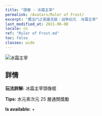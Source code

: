 ```yaml
---
title: "頭像 - 冰霜主宰"
permalink: /Avatars/Ruler of Frost/
excerpt: "魔法门之英雄无敌：战争纪元  冰霜主宰"
last_modified_at: 2021-06-08
locale: cn
ref: "Ruler of Frost.md"
toc: false
classes: wide
---
```

 ![冰霜主宰](/images/a/avatarFrame_38.png)

## 詳情

 **玩法詳解:** 冰霜主宰頭像框 

 **Tips:** 水元素次元 25 層通關獎勵 

 **Is available:**  + 

